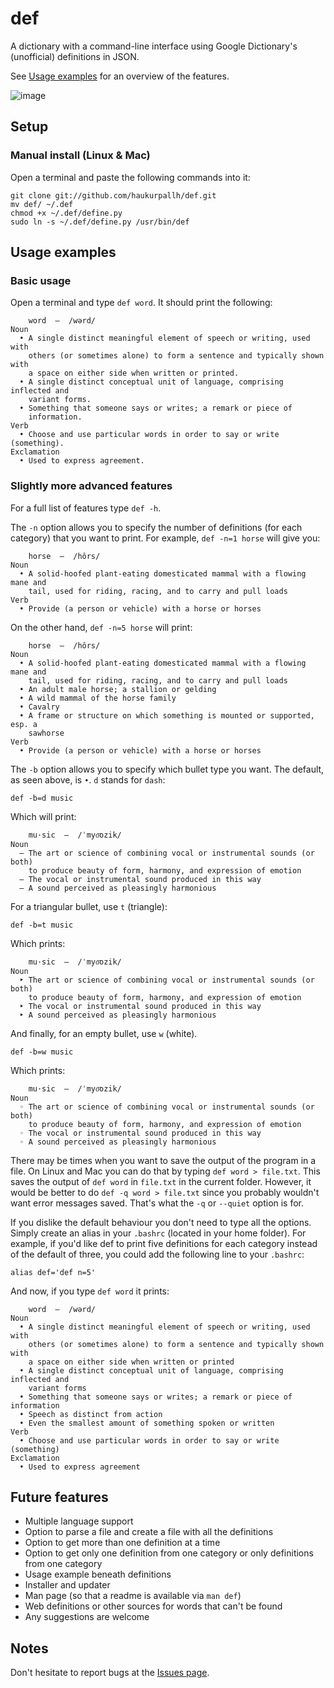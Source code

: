 def
===
A dictionary with a command-line interface using Google Dictionary's
(unofficial) definitions in JSON.

See [Usage examples](https://github.com/haukurpallh/def#usage-examples) for an
overview of the features.

![image](http://i.imgur.com/0MJjr.png)

Setup
-----
### Manual install (Linux & Mac)
Open a terminal and paste the following commands into it:

    git clone git://github.com/haukurpallh/def.git
    mv def/ ~/.def
    chmod +x ~/.def/define.py
    sudo ln -s ~/.def/define.py /usr/bin/def

Usage examples
--------------
### Basic usage
Open a terminal and type `def word`. It should print the following:

        word  ―  /wərd/
    Noun
      • A single distinct meaningful element of speech or writing, used with
        others (or sometimes alone) to form a sentence and typically shown with
        a space on either side when written or printed.
      • A single distinct conceptual unit of language, comprising inflected and
        variant forms.
      • Something that someone says or writes; a remark or piece of
        information.
    Verb
      • Choose and use particular words in order to say or write (something).
    Exclamation
      • Used to express agreement.

### Slightly more advanced features
For a full list of features type `def -h`.

The `-n` option allows you to specify the number of definitions (for each
category) that you want to print. For example, `def -n=1 horse` will give you:

        horse  ―  /hôrs/
    Noun
      • A solid-hoofed plant-eating domesticated mammal with a flowing mane and
        tail, used for riding, racing, and to carry and pull loads
    Verb
      • Provide (a person or vehicle) with a horse or horses

On the other hand, `def -n=5 horse` will print:

        horse  ―  /hôrs/
    Noun
      • A solid-hoofed plant-eating domesticated mammal with a flowing mane and
        tail, used for riding, racing, and to carry and pull loads
      • An adult male horse; a stallion or gelding
      • A wild mammal of the horse family
      • Cavalry
      • A frame or structure on which something is mounted or supported, esp. a
        sawhorse
    Verb
      • Provide (a person or vehicle) with a horse or horses

The `-b` option allows you to specify which bullet type you want. The default,
as seen above, is `•`. `d` stands for `dash`:

    def -b=d music

Which will print:

        mu·sic  ―  /ˈmyo͞ozik/
    Noun
      ― The art or science of combining vocal or instrumental sounds (or both)
        to produce beauty of form, harmony, and expression of emotion
      ― The vocal or instrumental sound produced in this way
      ― A sound perceived as pleasingly harmonious

For a triangular bullet, use `t` (triangle):

    def -b=t music

Which prints:

        mu·sic  ―  /ˈmyo͞ozik/
    Noun
      ‣ The art or science of combining vocal or instrumental sounds (or both)
        to produce beauty of form, harmony, and expression of emotion
      ‣ The vocal or instrumental sound produced in this way
      ‣ A sound perceived as pleasingly harmonious

And finally, for an empty bullet, use `w` (white).

    def -b=w music

Which prints:

        mu·sic  ―  /ˈmyo͞ozik/
    Noun
      ◦ The art or science of combining vocal or instrumental sounds (or both)
        to produce beauty of form, harmony, and expression of emotion
      ◦ The vocal or instrumental sound produced in this way
      ◦ A sound perceived as pleasingly harmonious

There may be times when you want to save the output of the program in a file.
On Linux and Mac you can do that by typing `def word > file.txt`. This saves
the output of `def word` in `file.txt` in the current folder. However, it would
be better to do `def -q word > file.txt` since you probably wouldn't want error
messages saved. That's what the `-q` or `--quiet` option is for.

If you dislike the default behaviour you don't need to type all the options.
Simply create an alias in your `.bashrc` (located in your home folder). For
example, if you'd like def to print five definitions for each category instead
of the default of three, you could add the following line to your `.bashrc`:

    alias def='def n=5'

And now, if you type `def word` it prints:

        word  ―  /wərd/
    Noun
      • A single distinct meaningful element of speech or writing, used with
        others (or sometimes alone) to form a sentence and typically shown with
        a space on either side when written or printed
      • A single distinct conceptual unit of language, comprising inflected and
        variant forms
      • Something that someone says or writes; a remark or piece of information
      • Speech as distinct from action
      • Even the smallest amount of something spoken or written
    Verb
      • Choose and use particular words in order to say or write (something)
    Exclamation
      • Used to express agreement

Future features
---------------
- Multiple language support
- Option to parse a file and create a file with all the definitions
- Option to get more than one definition at a time
- Option to get only one definition from one category or only definitions from
  one category
- Usage example beneath definitions
- Installer and updater
- Man page (so that a readme is available via `man def`)
- Web definitions or other sources for words that can't be found
- Any suggestions are welcome

Notes
-----
Don't hesitate to report bugs at the
[Issues page](https://github.com/haukurpallh/def/issues).

